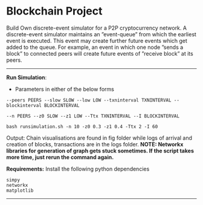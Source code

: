 # Blockchain Project
Build Own discrete-event simulator for a P2P cryptocurrency network.
A discrete-event simulator maintains an ”event-queue” from which the earliest event is executed. This event may create further future events which get added to the queue. For example, an event in which one node ”sends a block” to connected peers will create future events of ”receive block” at its peers.

---
**Run Simulation**: 

- Parameters in either of the below forms
  
 `--peers PEERS --slow SLOW --low LOW --txninterval TXNINTERVAL --blockinterval BLOCKINTERVAL`

 `--n PEERS --z0 SLOW --z1 LOW --Ttx TXNINTERVAL --I BLOCKINTERVAL`

```
bash runsimulation.sh -n 10 -z0 0.3 -z1 0.4 -Ttx 2 -I 60

```
Output: Chain visualisations are found in fig folder while logs of arrival and creation of blocks, transactions are in the logs folder.
**NOTE: Networkx libraries for generation of graph gets stuck sometimes. If the script takes more time, just rerun the command again.**

**Requirements:**
Install the following python dependencies
```
simpy
networkx
matplotlib
```

---
